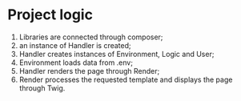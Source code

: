 # Project logic

1. Libraries are connected through composer;
2. an instance of Handler is created;
3. Handler creates instances of Environment, Logic and User;
4. Environment loads data from .env;
5. Handler renders the page through Render;
6. Render processes the requested template and displays the page through Twig.
